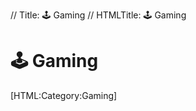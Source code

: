 // Title: 🕹️ Gaming
// HTMLTitle: <span class="twa twa-joystick"><span>🕹️</span></span> Gaming

# <span class="twa twa-joystick"><span>🕹️</span></span> Gaming

<div><span>[HTML:Category:Gaming]</span></div>
